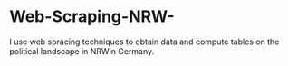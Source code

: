 # Web-Scraping-NRW-

I use web spracing techniques to obtain data and compute tables on the political landscape in NRWin Germany. 
